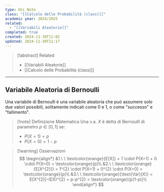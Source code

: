 ```yaml
---
type: Uni Note
class: "[[Calcolo delle Probabilità (class)]]"
academic year: 2024/2025
related:
  - "[[Variabili Aleatorie]]"
completed: true
created: 2024-11-30T11:02
updated: 2024-11-30T11:17
---
```


>[!abstract] Related
>- [[Variabili Aleatorie]]
>- [[Calcolo delle Probabilità (class)]]

---
## Variabile Aleatoria di Bernoulli

Una variabile di Bernoulli è una variabile aleatoria che può assumere solo due valori possibili, solitamente indicati come 0 e 1, o come "successo" e "fallimento".

>[!note] Definizione Matematica
>Una v.a. $X$ è detta di Bernoulli di parametro $p \in [0,1]$ se:
>- $P(X=1)=p$ 
>- $P(X=0)=1−p$

>[!warning] Osservazioni
>$$
>\begin{align*}
>&1.\ \ \textcolor{orange}{E[X]} = 1 \cdot  P(X=1) + 0 \cdot P(X=0) = \textcolor{orange}{p}\\
>&2.\ \ \textcolor{orange}{E[X^{2}]} = 1^{2} \cdot  P(X=1) + 0^{2} \cdot P(X=0) = \textcolor{orange}{p}\\
>&3.\ \ \textcolor{orange}{\text{Var}(X)} = E[X^{2}]-(EX)^{2} = p-p^{2} = \textcolor{orange}{p(1-p)}\\
>\end{align*}
>$$
